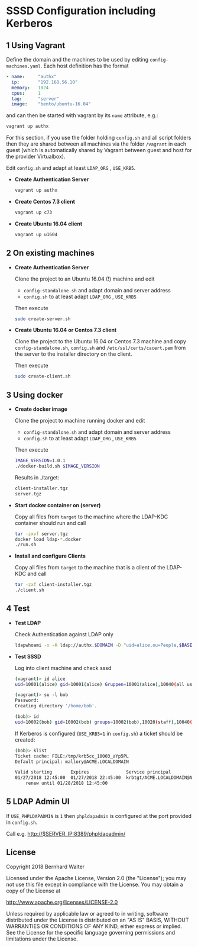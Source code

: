 # SSSD Configuration including Kerberos

## 1 Using Vagrant

Define the domain and the machines to be used by editing `config-machines.yaml`. Each host definition has the format

```yaml
- name:     "authx"
  ip:       "192.168.56.10"
  memory:   1024
  cpus:     1
  tag:      "server"
  image:    "bento/ubuntu-16.04"
```

and can then be started with vagrant by its `name` attribute, e.g.:

```bash
vagrant up authx
```

For this section, if you use the folder holding `config.sh` and all script folders then they are shared between all machines via the folder `/vagrant` in each guest (which is automatically shared by Vagrant between guest and host for the provider Virtualbox).

Edit `config.sh` and adapt at least `LDAP_ORG` , `USE_KRB5`.

- **Create Authentication Server**

    ```bash
    vagrant up authx
    ```

- **Create Centos 7.3 client**

    ```bash
    vagrant up c73
    ```

- **Create Ubuntu 16.04 client**

    ```bash
    vagrant up u1604
    ```

## 2 On existing machines

- **Create Authentication Server**

    Clone the project to an Ubuntu 16.04 (!) machine and edit 

    - `config-standalone.sh` and adapt domain and server address
    - `config.sh` to at least adapt `LDAP_ORG` , `USE_KRB5`

    Then execute

    ```bash
    sudo create-server.sh
    ```

- **Create Ubuntu 16.04 or Centos 7.3 client**

    Clone the project to the Ubuntu 16.04 or Centos 7.3 machine and copy `config-standalone.sh`, `config.sh` and `/etc/ssl/certs/cacert.pem` from the server to the installer directory on the client.

    Then execute

    ```bash
    sudo create-client.sh
    ```

## 3 Using docker

- **Create docker image**

    Clone the project to machine running docker and edit 

    - `config-standalone.sh` and adapt domain and server address
    - `config.sh` to at least adapt `LDAP_ORG` , `USE_KRB5`

    Then execute

    ```bash
    IMAGE_VERSION=1.0.1
    ./docker-build.sh $IMAGE_VERSION
    ```

    Results in ./target:

    ```bash
    client-installer.tgz
    server.tgz
    ```

- **Start docker container on (server)**

    Copy all files from `target` to the machine where the LDAP-KDC container should run and call

    ```bash
    tar -zxvf server.tgz
    docker load ldap-*.docker
    ./run.sh
    ```

- **Install and configure Clients**

    Copy all files from `target` to the machine that is a client of the LDAP-KDC and call

    ```bash
    tar -zxf client-installer.tgz
    ./client.sh
    ```

## 4 Test

- **Test LDAP**

    Check Authentication against LDAP only

    ```bash
    ldapwhoami -x -H ldap://authx.$DOMAIN -D "uid=alice,ou=People,$BASE" -w $PASSWORD
    ```

- **Test SSSD**

    Log into client machine and check sssd

    ```bash
    (vagrant)> id alice
    uid=10001(alice) gid=10001(alice) Gruppen=10001(alice),10040(all users),10060(acme users),10020(staff)

    (vagrant)> su -l bob
    Password:
    Creating directory '/home/bob'.

    (bob)> id
    uid=10002(bob) gid=10002(bob) groups=10002(bob),10020(staff),10040(all users),10060(acme_users)
    ```

    If Kerberos is configured (`USE_KRB5=1` in `config.sh`) a ticket should be created:

    ```bash
    (bob)> klist
    Ticket cache: FILE:/tmp/krb5cc_10003_aYp5PL
    Default principal: mallory@ACME.LOCALDOMAIN

    Valid starting       Expires              Service principal
    01/27/2018 12:45:00  01/27/2018 22:45:00  krbtgt/ACME.LOCALDOMAIN@ACME.LOCALDOMAIN
        renew until 01/28/2018 12:45:00
    ```

## 5 LDAP Admin UI

If `USE_PHPLDAPADMIN` is `1` then `phpldapadmin` is configured at the port provided in `config.sh`.

Call e.g. <http://$SERVER_IP:8389/phpldapadmin/>


## License

Copyright 2018 Bernhard Walter

Licensed under the Apache License, Version 2.0 (the "License");
you may not use this file except in compliance with the License.
You may obtain a copy of the License at

   <http://www.apache.org/licenses/LICENSE-2.0>

Unless required by applicable law or agreed to in writing, software
distributed under the License is distributed on an "AS IS" BASIS,
WITHOUT WARRANTIES OR CONDITIONS OF ANY KIND, either express or implied.
See the License for the specific language governing permissions and
limitations under the License.
